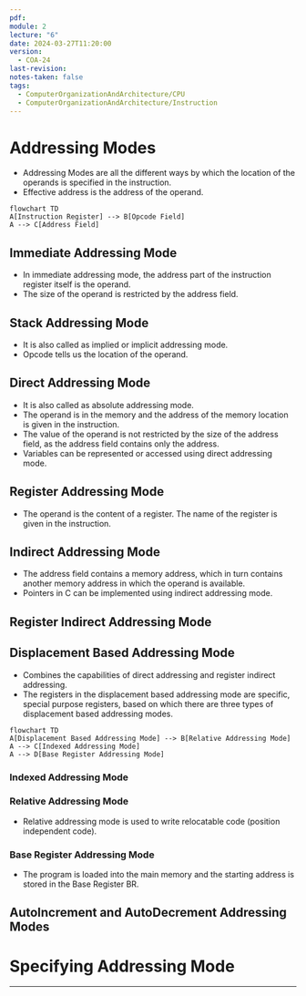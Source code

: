 ```yaml
---
pdf: 
module: 2
lecture: "6"
date: 2024-03-27T11:20:00
version:
  - COA-24
last-revision: 
notes-taken: false
tags:
  - ComputerOrganizationAndArchitecture/CPU
  - ComputerOrganizationAndArchitecture/Instruction
---
```

# Addressing Modes
- Addressing Modes are all the different ways by which the location of the operands is specified in the instruction.
- Effective address is the address of the operand.

```merm
flowchart TD
A[Instruction Register] --> B[Opcode Field]
A --> C[Address Field]
```

## Immediate Addressing Mode
- In immediate addressing mode, the address part of the instruction register itself is the operand.
- The size of the operand is restricted by the address field.

## Stack Addressing Mode
- It is also called as implied or implicit addressing mode.
- Opcode tells us the location of the operand.

## Direct Addressing Mode
- It is also called as absolute addressing mode.
- The operand is in the memory and the address of the memory location is given in the instruction.
- The value of the operand is not restricted by the size of the address field, as the address field contains only the address.
- Variables can be represented or accessed using direct addressing mode.

## Register Addressing Mode
- The operand is the content of a register. The name of the register is given in the instruction.

## Indirect Addressing Mode
- The address field contains a memory address, which in turn contains another memory address in which the operand is available.
- Pointers in C can be implemented using indirect addressing mode.

## Register Indirect Addressing Mode


## Displacement Based Addressing Mode

- Combines the capabilities of direct addressing and register indirect addressing.
- The registers in the displacement based addressing mode are specific, special purpose registers, based on which there are three types of displacement based addressing modes.

```merm
flowchart TD
A[Displacement Based Addressing Mode] --> B[Relative Addressing Mode]
A --> C[Indexed Addressing Mode]
A --> D[Base Register Addressing Mode]
```

### Indexed Addressing Mode


### Relative Addressing Mode
- Relative addressing mode is used to write relocatable code (position independent code).


### Base Register Addressing Mode

- The program is loaded into the main memory and the starting address is stored in the Base Register BR.

## AutoIncrement and AutoDecrement Addressing Modes


# Specifying Addressing Mode



---